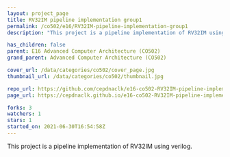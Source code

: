 ```yaml
---
layout: project_page
title: RV32IM pipeline implementation group1
permalink: /co502/e16/RV32IM-pipeline-implementation-group1
description: "This project is a pipeline implementation of RV32IM using verilog."

has_children: false
parent: E16 Advanced Computer Architecture (CO502)
grand_parent: Advanced Computer Architecture (CO502)

cover_url: /data/categories/co502/cover_page.jpg
thumbnail_url: /data/categories/co502/thumbnail.jpg

repo_url: https://github.com/cepdnaclk/e16-co502-RV32IM-pipeline-implementation-group1
page_url: https://cepdnaclk.github.io/e16-co502-RV32IM-pipeline-implementation-group1

forks: 3
watchers: 1
stars: 1
started_on: 2021-06-30T16:54:58Z
---
```

This project is a pipeline implementation of RV32IM using verilog.

